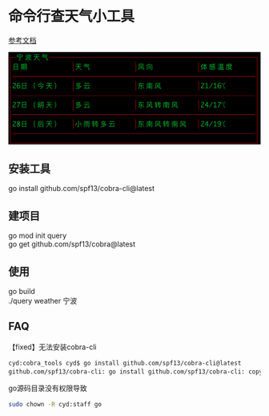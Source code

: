 # 命令行查天气小工具

[参考文档](https://m.jb51.net/jiaoben/3112382bm.htm)

![界面](png/weather.png)

## 安装工具

go install github.com/spf13/cobra-cli@latest  

## 建项目

go mod init query  
go get github.com/spf13/cobra@latest  

## 使用

go build  
./query weather 宁波

## FAQ

【fixed】无法安装cobra-cli
```bash
cyd:cobra_tools cyd$ go install github.com/spf13/cobra-cli@latest
github.com/spf13/cobra-cli: go install github.com/spf13/cobra-cli: copying /var/folders/db/tlq2y0sx1xn72jmvnq7ml3kr0000gn/T/go-build459479626/b001/exe/a.out: open /usr/local/go/bin/cobra-cli: permission denied
```
go源码目录没有权限导致
```bash
sudo chown -R cyd:staff go
```
